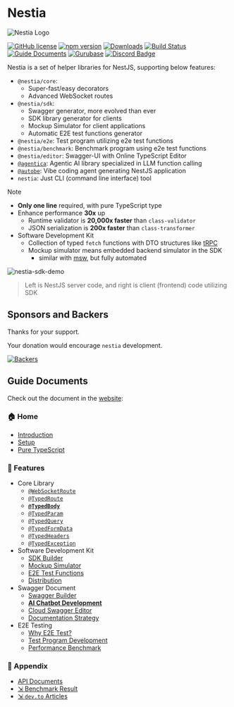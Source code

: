 # Nestia
![Nestia Logo](https://nestia.io/logo.png)

[![GitHub license](https://img.shields.io/badge/license-MIT-blue.svg)](https://github.com/samchon/nestia/blob/master/LICENSE)
[![npm version](https://img.shields.io/npm/v/@nestia/fetcher.svg)](https://www.npmjs.com/package/@nestia/fetcher)
[![Downloads](https://img.shields.io/npm/dm/@nestia/fetcher.svg)](https://www.npmjs.com/package/@nestia/fetcher)
[![Build Status](https://github.com/samchon/nestia/workflows/build/badge.svg)](https://github.com/samchon/nestia/actions?query=workflow%3Abuild)
[![Guide Documents](https://img.shields.io/badge/Guide-Documents-forestgreen)](https://nestia.io/docs/)
[![Gurubase](https://img.shields.io/badge/Gurubase-Document%20Chatbot-006BFF)](https://gurubase.io/g/nestia)
[![Discord Badge](https://img.shields.io/badge/discord-samchon-d91965?style=flat&labelColor=5866f2&logo=discord&logoColor=white&link=https://discord.gg/E94XhzrUCZ)](https://discord.gg/E94XhzrUCZ)

Nestia is a set of helper libraries for NestJS, supporting below features:

  - `@nestia/core`:
    - Super-fast/easy decorators
    - Advanced WebSocket routes
  - `@nestia/sdk`:
    - Swagger generator, more evolved than ever
    - SDK library generator for clients
    - Mockup Simulator for client applications
    - Automatic E2E test functions generator
  - `@nestia/e2e`: Test program utilizing e2e test functions
  - `@nestia/benchmark`: Benchmark program using e2e test functions
  - `@nestia/editor`: Swagger-UI with Online TypeScript Editor
  - [`@agentica`](https://github.com/wrtnlabs/agentica): Agentic AI library specialized in LLM function calling
  - [`@autobe`](https://github.com/wrtnlabs/autobe): Vibe coding agent generating NestJS application
  - `nestia`: Just CLI (command line interface) tool

> [!NOTE]
> 
> - **Only one line** required, with pure TypeScript type
> - Enhance performance **30x** up
>   - Runtime validator is **20,000x faster** than `class-validator`
>   - JSON serialization is **200x faster** than `class-transformer`
> - Software Development Kit
>   - Collection of typed `fetch` functions with DTO structures like [tRPC](https://trpc.io/)
>   - Mockup simulator means embedded backend simulator in the SDK
>     - similar with [msw](https://mswjs.io/), but fully automated

![nestia-sdk-demo](https://user-images.githubusercontent.com/13158709/215004990-368c589d-7101-404e-b81b-fbc936382f05.gif)

> Left is NestJS server code, and right is client (frontend) code utilizing SDK




## Sponsors and Backers
Thanks for your support.

Your donation would encourage `nestia` development.

[![Backers](https://opencollective.com/nestia/backers.svg?avatarHeight=75&width=600)](https://opencollective.com/nestia)




## Guide Documents
Check out the document in the [website](https://nestia.io/docs/):

### 🏠 Home
  - [Introduction](https://nestia.io/docs/)
  - [Setup](https://nestia.io/docs/setup/)
  - [Pure TypeScript](https://nestia.io/docs/pure)

### 📖 Features
  - Core Library
    - [`@WebSocketRoute`](https://nestia.io/docs/core/WebSocketRoute)
    - [`@TypedRoute`](https://nestia.io/docs/core/TypedRoute/)
    - [**`@TypedBody`**](https://nestia.io/docs/core/TypedBody/)
    - [`@TypedParam`](https://nestia.io/docs/core/TypedParam/)
    - [`@TypedQuery`](https://nestia.io/docs/core/TypedQuery/)
    - [`@TypedFormData`](https://nestia.io/docs/core/TypedFormData/)
    - [`@TypedHeaders`](https://nestia.io/docs/core/TypedHeaders/)
    - [`@TypedException`](https://nestia.io/docs/core/TypedException/)
  - Software Development Kit
    - [SDK Builder](https://nestia.io/docs/sdk/)
    - [Mockup Simulator](https://nestia.io/docs/sdk/simulate/)
    - [E2E Test Functions](https://nestia.io/docs/sdk/e2e/)
    - [Distribution](https://nestia.io/docs/sdk/distribute/)
  - Swagger Document
    - [Swagger Builder](https://nestia.io/docs/swagger/)
    - [**AI Chatbot Development**](https://nestia.io/docs/swagger/chat/)
    - [Cloud Swagger Editor](https://nestia.io/docs/swagger/editor/)
    - [Documentation Strategy](https://nestia.io/docs/swagger/strategy/)
  - E2E Testing
    - [Why E2E Test?](https://nestia.io/docs/e2e/why/)
    - [Test Program Development](https://nestia.io/docs/e2e/development/)
    - [Performance Benchmark](https://nestia.io/docs/e2e/benchmark/)

### 🔗 Appendix
  - [API Documents](https://nestia.io/api)
  - [⇲ Benchmark Result](https://github.com/samchon/nestia/tree/master/benchmark/results/11th%20Gen%20Intel(R)%20Core(TM)%20i5-1135G7%20%40%202.40GHz)
  - [⇲ `dev.to` Articles](https://dev.to/samchon/series/22751)
